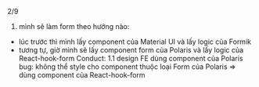 2/9
1. mình sẽ làm form theo hướng nào: 
- lúc trước thì mình lấy component của Material UI và lấy logic của Formik
- tương tự, giờ mình sẽ lấy component form của Polaris và lấy logic của React-hook-form
    Conduct: 
    1.1 design FE dùng component của Polaris
    bug: không thể style cho component thuộc loại Form  của Polaris 
    => dùng component của React-hook-form
